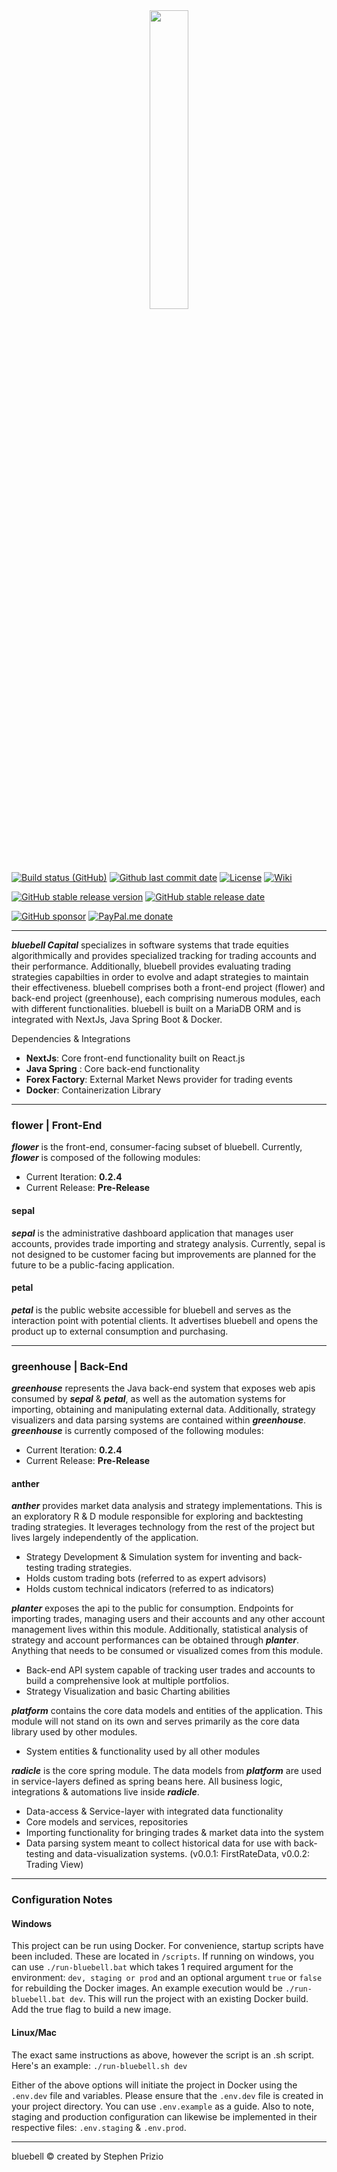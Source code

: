 <div align="center">

<img src="https://github.com/user-attachments/assets/6645db98-27f6-448e-9768-b0c0ec7c81a9" width="35%" height="35%" />

</div>

[![Build status (GitHub)](https://img.shields.io/github/actions/workflow/status/sPrizio/bluebell/ci.yml?branch=main&label=Build&logo=github&cacheSeconds=600)](https://github.com/sPrizio/bluebell/actions?query=workflow%3AASF-ci+branch%3Amain)
[![Github last commit date](https://img.shields.io/github/last-commit/sPrizio/bluebell.svg?label=Updated&logo=github&cacheSeconds=600)](https://github.com/sPrizio/bluebell/commits)
[![License](https://img.shields.io/github/license/sPrizio/bluebell.svg?label=License&logo=apache&cacheSeconds=2592000)](https://github.com/sPrizio/bluebell/blob/main/LICENSE.txt)
[![Wiki](https://img.shields.io/badge/Read-wiki-cc5490.svg?logo=github)](https://github.com/sPrizio/bluebell/wiki)

[![GitHub stable release version](https://img.shields.io/github/v/release/sPrizio/bluebell.svg?label=Stable&logo=github&cacheSeconds=600)](https://github.com/sPrizio/bluebell/releases/latest)
[![GitHub stable release date](https://img.shields.io/github/release-date/sPrizio/bluebell.svg?label=Released&logo=github&cacheSeconds=600)](https://github.com/sPrizio/bluebell/releases/latest)

[![GitHub sponsor](https://img.shields.io/badge/GitHub-sponsor-ea4aaa.svg?logo=github-sponsors)](https://github.com/sponsors/sPrizio)
[![PayPal.me donate](https://img.shields.io/badge/PayPal.me-donate-00457c.svg?logo=paypal)](https://paypal.me/bluebellStephen)

---

***bluebell Capital*** specializes in software systems that trade equities algorithmically and provides specialized tracking for trading accounts and their performance. Additionally, bluebell provides evaluating trading strategies capabilties in order to evolve and adapt strategies to maintain their effectiveness. bluebell comprises both a front-end project (flower) and back-end project (greenhouse), each comprising numerous modules, each with different functionalities. bluebell is built on a MariaDB ORM and is integrated with NextJs, Java Spring Boot & Docker.

Dependencies & Integrations
- **NextJs**: Core front-end functionality built on React.js
- **Java Spring** : Core back-end functionality
- **Forex Factory**: External Market News provider for trading events 
- **Docker**: Containerization Library

---

### flower | Front-End
***flower*** is the front-end, consumer-facing subset of bluebell. Currently, ***flower*** is composed of the following modules:

- Current Iteration: **0.2.4**
- Current Release: **Pre-Release**

#### sepal
***sepal*** is the administrative dashboard application that manages user accounts, provides trade importing and strategy analysis. Currently, 
sepal is not designed to be customer facing but improvements are planned for the future to be a public-facing
application.

#### petal
***petal*** is the public website accessible for bluebell and serves as the interaction point with potential clients.
It advertises bluebell and opens the product up to external consumption and purchasing.

---

### greenhouse | Back-End
***greenhouse*** represents the Java back-end system that exposes web apis consumed by ***sepal*** & ***petal***, as well as 
the automation systems for importing, obtaining and manipulating external data. Additionally, strategy visualizers and
data parsing systems are contained within ***greenhouse***. ***greenhouse*** is currently composed of the following modules:

- Current Iteration: **0.2.4**
- Current Release: **Pre-Release**

#### anther ####

***anther*** provides market data analysis and strategy implementations. This is an exploratory R & D module
responsible for exploring and backtesting trading strategies. It leverages technology from the rest of the project but 
lives largely independently of the application.
- Strategy Development & Simulation system for inventing and back-testing trading strategies.
- Holds custom trading bots (referred to as expert advisors)
- Holds custom technical indicators (referred to as indicators)

***planter*** exposes the api to the public for consumption. Endpoints for importing trades, managing users and their accounts
and any other account management lives within this module. Additionally, statistical analysis of strategy and account performances
can be obtained through ***planter***. Anything that needs to be consumed or visualized comes from this module.

- Back-end API system capable of tracking user trades and accounts to build a comprehensive look at multiple portfolios.
- Strategy Visualization and basic Charting abilities

***platform*** contains the core data models and entities of the application. This module will not stand on its own and serves
primarily as the core data library used by other modules.

- System entities & functionality used by all other modules

***radicle*** is the core spring module. The data models from ***platform*** are used in service-layers defined
as spring beans here. All business logic, integrations & automations live inside ***radicle***.

- Data-access & Service-layer with integrated data functionality
- Core models and services, repositories
- Importing functionality for bringing trades & market data into the system
- Data parsing system meant to collect historical data for use with back-testing and data-visualization systems. (v0.0.1: FirstRateData, v0.0.2: Trading View)

---

### Configuration Notes

#### Windows
This project can be run using Docker. For convenience, startup scripts have been included. These are located in `/scripts`. If running on windows, you can use `./run-bluebell.bat`
which takes 1 required argument for the environment: `dev, staging or prod` and an optional argument `true` or `false` for rebuilding the Docker images. An example execution
would be `./run-bluebell.bat dev`. This will run the project with an existing Docker build. Add the true flag to build a new image.


#### Linux/Mac
The exact same instructions as above, however the script is an .sh script. Here's an example: `./run-bluebell.sh dev`

Either of the above options  will initiate the project in Docker using the `.env.dev` file and variables. Please ensure that the `.env.dev` file is created in your project directory. You can use `.env.example`
as a guide. Also to note, staging and production configuration can likewise be implemented in their respective files: `.env.staging` & `.env.prod`.

---

bluebell &copy; created by Stephen Prizio
